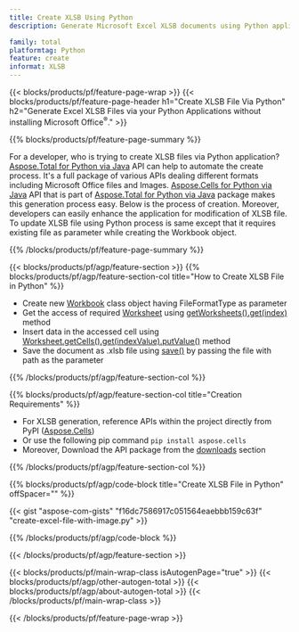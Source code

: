 ```yaml
---
title: Create XLSB Using Python
description: Generate Microsoft Excel XLSB documents using Python applications without using Microsoft Office. 

family: total
platformtag: Python
feature: create
informat: XLSB
---
```

{{< blocks/products/pf/feature-page-wrap >}}
{{< blocks/products/pf/feature-page-header h1="Create XLSB File Via Python" h2="Generate Excel XLSB Files via your Python Applications without installing Microsoft Office<sup>&reg;</sup>." >}}

{{% blocks/products/pf/feature-page-summary %}}

For a developer, who is trying to create XLSB files via  Python application? [Aspose.Total for Python via Java](https://products.aspose.com/total/python-java/) API can help to automate the create process. It's a full package of various APIs dealing different formats including Microsoft Office files and Images. [Aspose.Cells for Python via Java](https://products.aspose.com/cells/python-java/) API that is part of [Aspose.Total for Python via Java](https://products.aspose.com/total/python-java/) package makes this generation process easy. Below is the process of creation. Moreover, developers can easily enhance the application for modification of XLSB file. To update XLSB file using Python process is same except that it requires existing file as parameter while creating the Workbook object.

{{% /blocks/products/pf/feature-page-summary %}}

{{< blocks/products/pf/agp/feature-section >}}
{{% blocks/products/pf/agp/feature-section-col title="How to Create XLSB File in Python" %}}

- Create new [Workbook](https://reference.aspose.com/cells/python/asposecells.api/Workbook) class object having FileFormatType as parameter
- Get the access of required [Worksheet](https://reference.aspose.com/cells/python/asposecells.api/Worksheet) using [getWorksheets().get(index)](https://reference.aspose.com/cells/python/asposecells.api/workbook#Worksheets) method
- Insert data in the accessed cell using [Worksheet.getCells().get(indexValue).putValue()](https://reference.aspose.com/cells/python/asposecells.api/worksheet#Cells) method
- Save the document as .xlsb file using [save()](https://reference.aspose.com/cells/python/asposecells.api/workbook#save(java.lang.String)) by passing the file with path as the parameter

{{% /blocks/products/pf/agp/feature-section-col %}}

{{% blocks/products/pf/agp/feature-section-col title="Creation Requirements" %}}

- For XLSB generation, reference APIs within the project directly from PyPI ([Aspose.Cells](https://pypi.org/project/aspose-cells/))
- Or use the following pip command ```pip install aspose.cells``` 
- Moreover, Download the API package from the [downloads](https://releases.aspose.com/cells/python-java) section 

{{% /blocks/products/pf/agp/feature-section-col %}}

{{% blocks/products/pf/agp/code-block title="Create XLSB File in Python" offSpacer="" %}}

{{< gist "aspose-com-gists" "f16dc7586917c051564eaebbb159c63f" "create-excel-file-with-image.py" >}}

{{% /blocks/products/pf/agp/code-block %}}

{{< /blocks/products/pf/agp/feature-section >}}

{{< blocks/products/pf/main-wrap-class isAutogenPage="true" >}}
{{< blocks/products/pf/agp/other-autogen-total >}}
{{< blocks/products/pf/agp/about-autogen-total >}}
{{< /blocks/products/pf/main-wrap-class >}}

{{< /blocks/products/pf/feature-page-wrap >}}